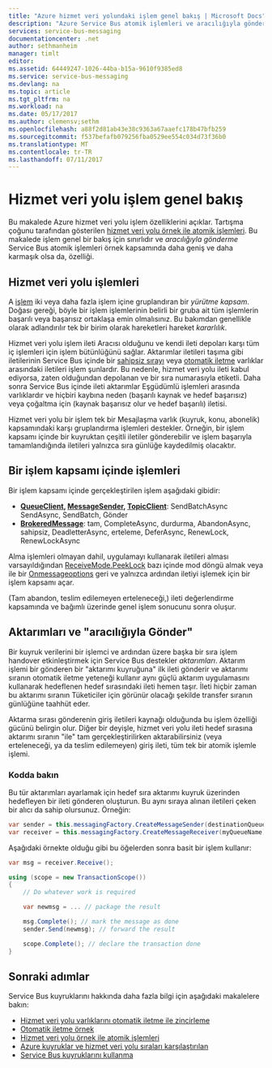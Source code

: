 ```yaml
---
title: "Azure hizmet veri yolundaki işlem genel bakış | Microsoft Docs"
description: "Azure Service Bus atomik işlemleri ve aracılığıyla gönderme genel bakış"
services: service-bus-messaging
documentationcenter: .net
author: sethmanheim
manager: timlt
editor: 
ms.assetid: 64449247-1026-44ba-b15a-9610f9385ed8
ms.service: service-bus-messaging
ms.devlang: na
ms.topic: article
ms.tgt_pltfrm: na
ms.workload: na
ms.date: 05/17/2017
ms.author: clemensv;sethm
ms.openlocfilehash: a88f2d81ab43e38c9363a67aaefc178b47bfb259
ms.sourcegitcommit: f537befafb079256fba0529ee554c034d73f36b0
ms.translationtype: MT
ms.contentlocale: tr-TR
ms.lasthandoff: 07/11/2017
---
```

# <a name="overview-of-service-bus-transaction-processing"></a>Hizmet veri yolu işlem genel bakış
Bu makalede Azure hizmet veri yolu işlem özelliklerini açıklar. Tartışma çoğunu tarafından gösterilen [hizmet veri yolu örnek ile atomik işlemleri](https://github.com/Azure/azure-service-bus/tree/master/samples/DotNet/Microsoft.ServiceBus.Messaging/AtomicTransactions). Bu makalede işlem genel bir bakış için sınırlıdır ve *aracılığıyla gönderme* Service Bus atomik işlemleri örnek kapsamında daha geniş ve daha karmaşık olsa da, özelliği.

## <a name="transactions-in-service-bus"></a>Hizmet veri yolu işlemleri
A [işlem](https://github.com/Azure/azure-service-bus/tree/master/samples/DotNet/Microsoft.ServiceBus.Messaging/AtomicTransactions#what-are-transactions) iki veya daha fazla işlem içine gruplandıran bir *yürütme kapsam*. Doğası gereği, böyle bir işlem işlemlerinin belirli bir gruba ait tüm işlemlerin başarılı veya başarısız ortaklaşa emin olmalısınız. Bu bakımdan genellikle olarak adlandırılır tek bir birim olarak hareketleri hareket *kararlılık*. 

Hizmet veri yolu işlem ileti Aracısı olduğunu ve kendi ileti depoları karşı tüm iç işlemleri için işlem bütünlüğünü sağlar. Aktarımlar iletileri taşıma gibi iletilerinin Service Bus içinde bir [sahipsiz sırayı](service-bus-dead-letter-queues.md) veya [otomatik iletme](service-bus-auto-forwarding.md) varlıklar arasındaki iletileri işlem şunlardır. Bu nedenle, hizmet veri yolu ileti kabul ediyorsa, zaten olduğundan depolanan ve bir sıra numarasıyla etiketli. Daha sonra Service Bus içinde ileti aktarımlar Eşgüdümlü işlemleri arasında varlıklardır ve hiçbiri kaybına neden (başarılı kaynak ve hedef başarısız) veya çoğaltma için (kaynak başarısız olur ve hedef başarılı) iletisi.

Hizmet veri yolu bir işlem tek bir Mesajlaşma varlık (kuyruk, konu, abonelik) kapsamındaki karşı gruplandırma işlemleri destekler. Örneğin, bir işlem kapsamı içinde bir kuyruktan çeşitli iletiler gönderebilir ve işlem başarıyla tamamlandığında iletileri yalnızca sıra günlüğe kaydedilmiş olacaktır.

## <a name="operations-within-a-transaction-scope"></a>Bir işlem kapsamı içinde işlemleri
Bir işlem kapsamı içinde gerçekleştirilen işlem aşağıdaki gibidir:

* **[QueueClient](/dotnet/api/microsoft.servicebus.messaging.queueclient), [MessageSender](/dotnet/api/microsoft.servicebus.messaging.messagesender), [TopicClient](/dotnet/api/microsoft.servicebus.messaging.topicclient)**: SendBatchAsync SendAsync, SendBatch, Gönder 
* **[BrokeredMessage](/dotnet/api/microsoft.servicebus.messaging.brokeredmessage)**: tam, CompleteAsync, durdurma, AbandonAsync, sahipsiz, DeadletterAsync, erteleme, DeferAsync, RenewLock, RenewLockAsync 

Alma işlemleri olmayan dahil, uygulamayı kullanarak iletileri alması varsayıldığından [ReceiveMode.PeekLock](/dotnet/api/microsoft.servicebus.messaging.receivemode) bazı içinde mod döngü almak veya ile bir [Onmessageoptions](/dotnet/api/microsoft.servicebus.messaging.messagereceiver#Microsoft_ServiceBus_Messaging_MessageReceiver_OnMessage_System_Action_Microsoft_ServiceBus_Messaging_BrokeredMessage__Microsoft_ServiceBus_Messaging_OnMessageOptions_) geri ve yalnızca ardından iletiyi işlemek için bir işlem kapsamı açar.

(Tam abandon, teslim edilemeyen erteleneceği,) ileti değerlendirme kapsamında ve bağımlı üzerinde genel işlem sonucunu sonra oluşur.

## <a name="transfers-and-send-via"></a>Aktarımları ve "aracılığıyla Gönder"
Bir kuyruk verilerini bir işlemci ve ardından üzere başka bir sıra işlem handover etkinleştirmek için Service Bus destekler *aktarımları*. Aktarım işlemi bir gönderen bir "aktarımı kuyruğuna" ilk ileti gönderir ve aktarımı sıranın otomatik iletme yeteneği kullanır aynı güçlü aktarım uygulamasını kullanarak hedeflenen hedef sırasındaki ileti hemen taşır. İleti hiçbir zaman bu aktarımı sıranın Tüketiciler için görünür olacağı şekilde transfer sıranın günlüğüne taahhüt eder.

Aktarma sırası gönderenin giriş iletileri kaynağı olduğunda bu işlem özelliği gücünü belirgin olur. Diğer bir deyişle, hizmet veri yolu ileti hedef sırasına aktarımı sıranın "ile" tam gerçekleştirilirken aktarabilirsiniz (veya erteleneceği, ya da teslim edilemeyen) giriş ileti, tüm tek bir atomik işlemle işlemi. 

### <a name="see-it-in-code"></a>Kodda bakın
Bu tür aktarımları ayarlamak için hedef sıra aktarımı kuyruk üzerinden hedefleyen bir ileti gönderen oluşturun. Bu aynı sıraya alınan iletileri çeken bir alıcı da sahip olursunuz. Örneğin:

```csharp
var sender = this.messagingFactory.CreateMessageSender(destinationQueue, myQueueName);
var receiver = this.messagingFactory.CreateMessageReceiver(myQueueName);
```

Aşağıdaki örnekte olduğu gibi bu öğelerden sonra basit bir işlem kullanır:

```csharp
var msg = receiver.Receive();

using (scope = new TransactionScope())
{
    // Do whatever work is required 

    var newmsg = ... // package the result 

    msg.Complete(); // mark the message as done
    sender.Send(newmsg); // forward the result

    scope.Complete(); // declare the transaction done
} 
```

## <a name="next-steps"></a>Sonraki adımlar

Service Bus kuyruklarını hakkında daha fazla bilgi için aşağıdaki makalelere bakın:

* [Hizmet veri yolu varlıklarını otomatik iletme ile zincirleme](service-bus-auto-forwarding.md)
* [Otomatik iletme örnek](https://github.com/Azure/azure-service-bus/tree/master/samples/DotNet/Microsoft.ServiceBus.Messaging/AutoForward)
* [Hizmet veri yolu örnek ile atomik işlemleri](https://github.com/Azure/azure-service-bus/tree/master/samples/DotNet/Microsoft.ServiceBus.Messaging/AtomicTransactions)
* [Azure kuyruklar ve hizmet veri yolu sıraları karşılaştırılan](service-bus-azure-and-service-bus-queues-compared-contrasted.md)
* [Service Bus kuyruklarını kullanma](service-bus-dotnet-get-started-with-queues.md)


